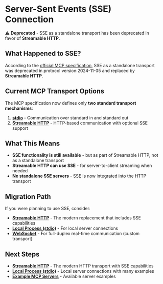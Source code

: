 # Server-Sent Events (SSE) Connection

⚠️ **Deprecated** - SSE as a standalone transport has been deprecated in favor of **Streamable HTTP**.

## What Happened to SSE?

According to the [official MCP specification](https://modelcontextprotocol.io/specification/2025-06-18/basic/transports), SSE as a standalone transport was deprecated in protocol version 2024-11-05 and replaced by **Streamable HTTP**.

## Current MCP Transport Options

The MCP specification now defines only **two standard transport mechanisms**:

1. **[stdio](./stdio.md)** - Communication over standard in and standard out
1. **[Streamable HTTP](./streamable_http.md)** - HTTP-based communication with optional SSE support

## What This Means

- **SSE functionality is still available** - but as part of Streamable HTTP, not as a standalone transport
- **Streamable HTTP can use SSE** - for server-to-client streaming when needed
- **No standalone SSE servers** - SSE is now integrated into the HTTP transport

## Migration Path

If you were planning to use SSE, consider:

- **[Streamable HTTP](./streamable_http.md)** - The modern replacement that includes SSE capabilities
- **[Local Process (stdio)](./stdio.md)** - For local server connections
- **[WebSocket](./websocket.md)** - For full-duplex real-time communication (custom transport)

## Next Steps

- **[Streamable HTTP](./streamable_http.md)** - The modern HTTP transport with SSE capabilities
- **[Local Process (stdio)](./stdio.md)** - Local server connections with many examples
- **[Example MCP Servers](../servers/index.md)** - Available server examples
